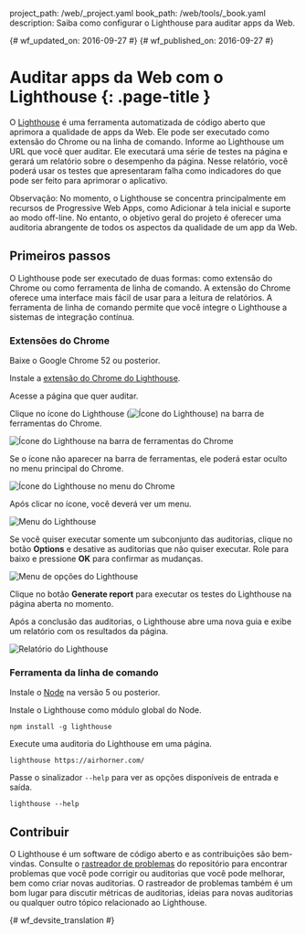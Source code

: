 project_path: /web/_project.yaml
book_path: /web/tools/_book.yaml
description: Saiba como configurar o Lighthouse para auditar apps da Web.

{# wf_updated_on: 2016-09-27 #}
{# wf_published_on: 2016-09-27 #}

# Auditar apps da Web com o Lighthouse {: .page-title }

O [Lighthouse](https://github.com/GoogleChrome/lighthouse) é uma ferramenta automatizada
de código aberto que aprimora a qualidade de apps da Web. Ele pode ser executado como
extensão do Chrome ou na linha de comando. Informe ao Lighthouse um URL que você
quer auditar. Ele executará uma série de testes na página e gerará
um relatório sobre o desempenho da página. Nesse relatório, você poderá usar os testes
que apresentaram falha como indicadores do que pode ser feito para aprimorar o aplicativo.

Observação: No momento, o Lighthouse se concentra principalmente em recursos de Progressive Web Apps, como Adicionar à tela inicial e suporte ao modo off-line. No entanto, o objetivo geral do projeto é oferecer uma auditoria abrangente de todos os aspectos da qualidade de um app da Web.

## Primeiros passos

O Lighthouse pode ser executado de duas formas: como extensão do Chrome ou como ferramenta de
linha de comando. A extensão do Chrome oferece uma interface mais fácil de usar para a
leitura de relatórios. A ferramenta de linha de comando permite que você integre o Lighthouse a
sistemas de integração contínua.

### Extensões do Chrome

Baixe o Google Chrome 52 ou posterior.

Instale a [extensão do Chrome do Lighthouse](https://chrome.google.com/webstore/detail/lighthouse/blipmdconlkpinefehnmjammfjpmpbjk).

Acesse a página que quer auditar.

Clique no ícone do Lighthouse (![Ícone do 
Lighthouse](images/lighthouse-icon-16.png)) na barra de ferramentas do Chrome.

![Ícone do Lighthouse na barra de ferramentas do Chrome](images/icon-on-toolbar.png)

Se o ícone não aparecer na barra de ferramentas, ele poderá estar oculto no
menu principal do Chrome.

![Ícone do Lighthouse no menu do Chrome](images/icon-in-menu.png)

Após clicar no ícone, você deverá ver um menu.

![Menu do Lighthouse](images/menu.png)

Se você quiser executar somente um subconjunto das auditorias, clique no botão **Options**
e desative as auditorias que não quiser executar. Role para baixo e pressione **OK**
para confirmar as mudanças.

![Menu de opções do Lighthouse](images/options.png)

Clique no botão **Generate report** para executar os testes do Lighthouse na
página aberta no momento.

Após a conclusão das auditorias, o Lighthouse abre uma nova guia e exibe um
relatório com os resultados da página.

![Relatório do Lighthouse](images/report.png)

### Ferramenta da linha de comando

Instale o [Node](https://nodejs.org) na versão 5 ou posterior.

Instale o Lighthouse como módulo global do Node.

    npm install -g lighthouse

Execute uma auditoria do Lighthouse em uma página.

    lighthouse https://airhorner.com/

Passe o sinalizador `--help` para ver as opções disponíveis de entrada e saída.

    lighthouse --help

## Contribuir

O Lighthouse é um software de código aberto e as contribuições são bem-vindas. Consulte o
[rastreador de problemas](https://github.com/GoogleChrome/lighthouse/issues) do repositório
para encontrar problemas que você pode corrigir ou auditorias que você pode melhorar, bem como criar novas auditorias.
O rastreador de problemas também é um bom lugar para discutir métricas de auditorias, ideias para
novas auditorias ou qualquer outro tópico relacionado ao Lighthouse.


{# wf_devsite_translation #}

